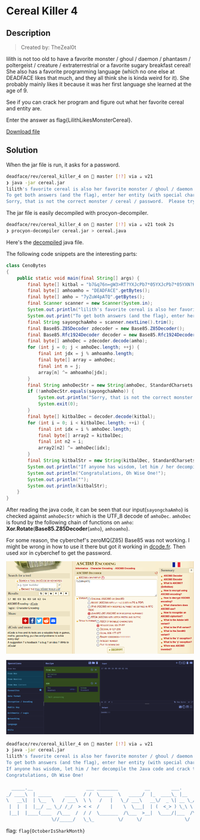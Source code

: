 # Cereal Killer 4

## Description

> Created by: TheZeal0t

lilith is not too old to have a favorite monster / ghoul / daemon / phantasm / poltergeist / creature / extraterrestrial or a favorite sugary breakfast cereal! She also has a favorite programming language (which no one else at DEADFACE likes that much, and they all think she is kinda weird for it). She probably mainly likes it because it was her first language she learned at the age of 9.

See if you can crack her program and figure out what her favorite cereal and entity are.

Enter the answer as flag{LilithLikesMonsterCereal}.

[Download file](./cereal.jar)

## Solution

When the jar file is run, it asks for a password.

```sh
deadface/rev/cereal_killer_4 on  master [!?] via ☕ v21
❯ java -jar cereal.jar
lilith's favorite cereal is also her favorite monster / ghoul / daemon / phantasm / poltergeist / creature / extraterrestrial.
To get both answers (and the flag), enter her entity (with special characters) as a password: asdfasf
Sorry, that is not the correct monster / cereal / password.  Please try again.
```

The jar file is easily decompiled with procyon-decompiler.

```sh
deadface/rev/cereal_killer_4 on  master [!?] via ☕ v21 took 2s
❯ procyon-decompiler cereal.jar > cereal.java
```

Here's the [decompiled](./cereal.java) java file.

The following code snippets are the interesting parts:

```java
class CenoBytes
{
    public static void main(final String[] args) {
        final byte[] kitbal = "b7&q76n=gW3>RT?YXJcPb7*05YXJcPb7*05YXN?K3}_w=6n=hw3>RT?YXJcPb7*056n+5#b7*05YXN?K3}#_+YXJcPb7*05YXJcPb7*f36n+5#b7*05YXJd%3>O{^6n=hweHR{bYXJcPb7*05YXJcPb7*05YkqzKb7*05Ykq!y3>RT?YXJcPb7*05YXJcPb7)}=6afJb3>RT?YXJcP3>O}9Yb$;Za~B>B6ny~!FK8YO6n=gIb7*056n=hwb7*0GYYqVc4;LN{6n+5#4`^X>6n=hw3}<0-H+}&D3>O{^7k&X<3>RT?Ykq!y3>O{^6n=hwFKA(MHvxWr3>O{^WB~yI3>O{^6b@Yhb2J_eYkq!y3>RSy6n=hw3>Q6eYh3|;3}|k0YXJcP4`^X>6n=hwb7)}=6n=hwd}v`V6kP!UFBcwiYXJd$a};4%7XbkQ3>O_PYXMyW4;LPCYkdI$b7x@<6n=dHa};3?YXJccb7)~MYXJd$3};~t6n=dHb7&q77Y+dd3}_uLYkqzK4;OB76n+7H3}|5u6ajq!b7(z%YXN?K3}+n;6n=hwb7&oMHvs`%b7&n76n+5#4-_79YkqzK4`^X7WC0Eib7&oMWB~zvb7x_46ajq!d}v{EYkdI$a~B>CYXMyWa};56YYqVpb3$P*YXMyWb2MRcH-3H&a~B?R7k&-_d>3wVYaam}b97;HWB~yIb2MRcYXN-$a}*v86kP!UFKB6UYaM<cb75f)6nz1Gb7&q76b@Yhb2MQNWB~yIFBBdP6ajq!d}v{EYXJcPa}+&tYXNuxa};iJ6n+7HFKA&dYkdv@b7*01WB~yIa}i;3YXJ!Xb95eTYX|`Wb2MRc7XblXb2MRcYj^<x4`^X*YaanCb2J_eHvs`%3>O{^V}5>q3}|6}7k++zb7*dIYYqVpb7&n66n=hw3>RT?WPN^q3}|6&6n<R+a}*v86n+j}3>O}9YYu&W3>RT?b$)(bb7(yc6n+kV3>O}9Yaf1o3>O{^6afJaFBcvSHvs_&3>O{^YXJ^^3^ZYKH-3Iy3}_t<6n=hP3>RT?WPN^q3>R)L6n=hPb7*c26kP#b3>O|QYXJ@ca};3?YbyZ(b7*05YXJcPb7*05YXJd$d}kgF6n=gVb7)}>6n%aHb7*05YXJcP4`*R=YXJd$d}v{EYXJcPb7*05YXJcPa};iJYXJcP4`*R=YXJcPb7*05YXJcPa};iJYXJcPb7)}>WB~yIb7)}>WB~yIb7&oXYXJcPb7*05YXJd$d}v{EYXJcP4`*R=YXJcPb7*05YXN-@b7*05YXJcPb7&oXYXN=^3};~".getBytes();
        final byte[] amhoamho = "DEADFACE".getBytes();
        final byte[] amho = "7yZuW4pATQ".getBytes();
        final Scanner scanner = new Scanner(System.in);
        System.out.println("lilith's favorite cereal is also her favorite monster / ghoul / daemon / phantasm / poltergeist / creature / extraterrestrial.");
        System.out.print("To get both answers (and the flag), enter her entity (with special characters) as a password: ");
        final String sayongchaAmho = scanner.nextLine().trim();
        final Base85.Z85Decoder zdecoder = new Base85.Z85Decoder();
        final Base85.Rfc1924Decoder decoder = new Base85.Rfc1924Decoder();
        final byte[] amhoDec = zdecoder.decode(amho);
        for (int j = 0; j < amhoDec.length; ++j) {
            final int jdx = j % amhoamho.length;
            final byte[] array = amhoDec;
            final int n = j;
            array[n] ^= amhoamho[jdx];
        }
        final String amhoDecStr = new String(amhoDec, StandardCharsets.UTF_8);
        if (!amhoDecStr.equals(sayongchaAmho)) {
            System.out.println("Sorry, that is not the correct monster / cereal / password.  Please try again.");
            System.exit(0);
        }
        final byte[] kitbalDec = decoder.decode(kitbal);
        for (int i = 0; i < kitbalDec.length; ++i) {
            final int idx = i % amhoDec.length;
            final byte[] array2 = kitbalDec;
            final int n2 = i;
            array2[n2] ^= amhoDec[idx];
        }
        final String kitbalStr = new String(kitbalDec, StandardCharsets.UTF_8);
        System.out.println("If anyone has wisdom, let him / her decompile the Java code and crack the encrypted cereal!");
        System.out.println("Congratulations, Oh Wise One!");
        System.out.println("");
        System.out.println(kitbalStr);
    }
}
```

After reading the java code, it can be seen that our input(`sayongchaAmho`) is checked against `amhoDecStr` which is the UTF_8 decode of `amhoDec`. `amhoDec` is found by the following chain of functions on `amho`: **Xor.Rotate**(**Base85.Z85Decoder**(`amho`), `amhoamho`).

For some reason, the cyberchef's zeroMQ(Z85) Base85 was not working. I might be wrong in how to use it there but got it working in [dcode.fr](https://www.dcode.fr/ascii-85-encoding). Then used xor in cyberchef to get the password.

![zeroMQ](./zeroMQ.png)

![xor](./xor.png)


```sh
deadface/rev/cereal_killer_4 on  master [!?] via ☕ v21
❯ java -jar cereal.jar
lilith's favorite cereal is also her favorite monster / ghoul / daemon / phantasm / poltergeist / creature / extraterrestrial.
To get both answers (and the flag), enter her entity (with special characters) as a password: SHARK!!!
If anyone has wisdom, let him / her decompile the Java code and crack the encrypted cereal!
Congratulations, Oh Wise One!

  _____.__                    ___ ________          __        ___.                .___         _________.__                  __      _____                 __  .__      ___
_/ ____\  | _____     ____   / /  \_____  \   _____/  |_  ____\_ |__   ___________|   | ______/   _____/|  |__ _____ _______|  | __ /     \   ____   _____/  |_|  |__    \ \
\   __\|  | \__  \   / ___\  \ \   /   |   \_/ ___\   __\/  _ \| __ \_/ __ \_  __ \   |/  ___/\_____  \ |  |  \\__  \\_  __ \  |/ //  \ /  \ /  _ \ /    \   __\  |  \   / /
 |  |  |  |__/ __ \_/ /_/  > < <  /    |    \  \___|  | (  <_> ) \_\ \  ___/|  | \/   |\___ \ /        \|   Y  \/ __ \|  | \/    </    Y    (  <_> )   |  \  | |   Y  \  > >
 |__|  |____(____  /\___  /  / /  \_______  /\___  >__|  \____/|___  /\___  >__|  |___/____  >_______  /|___|  (____  /__|  |__|_ \____|__  /\____/|___|  /__| |___|  /  \ \
                 \//_____/   \_\_         \/     \/                \/     \/               \/        \/      \/     \/           \/       \/            \/          \/  _/_/
```

flag: `flag{OctoberIsSharkMonth}`




